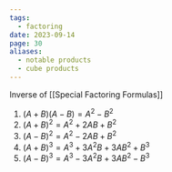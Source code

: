 ```yaml
---
tags:
  - factoring
date: 2023-09-14
page: 30
aliases:
  - notable products
  - cube products
---
```

Inverse of [[Special Factoring Formulas]]

1. $(A+B)(A-B)=A^2-B^2$ 
2. $(A+B)^2=A^2+2AB+B^2$
3. $(A-B)^2=A^2-2AB+B^2$
4. $(A+B)^3=A^3+3A^2B+3AB^2+B^3$
5. $(A-B)^3=A^3-3A^2B+3AB^2-B^3$

